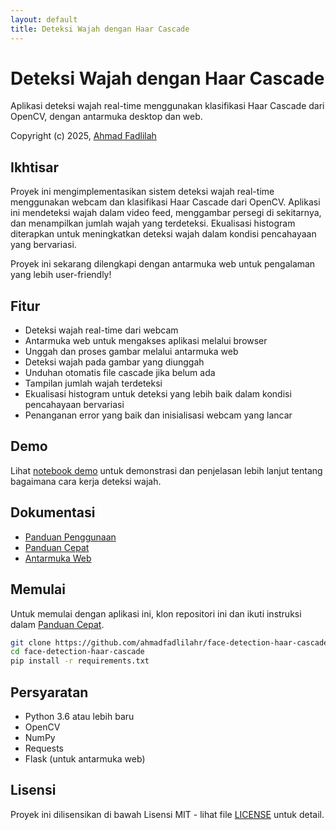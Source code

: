 ```yaml
---
layout: default
title: Deteksi Wajah dengan Haar Cascade
---
```


# Deteksi Wajah dengan Haar Cascade

Aplikasi deteksi wajah real-time menggunakan klasifikasi Haar Cascade dari OpenCV, dengan antarmuka desktop dan web.

Copyright (c) 2025, [Ahmad Fadlilah](https://github.com/ahmadfadlilah)

## Ikhtisar

Proyek ini mengimplementasikan sistem deteksi wajah real-time menggunakan webcam dan klasifikasi Haar Cascade dari OpenCV. Aplikasi ini mendeteksi wajah dalam video feed, menggambar persegi di sekitarnya, dan menampilkan jumlah wajah yang terdeteksi. Ekualisasi histogram diterapkan untuk meningkatkan deteksi wajah dalam kondisi pencahayaan yang bervariasi.

Proyek ini sekarang dilengkapi dengan antarmuka web untuk pengalaman yang lebih user-friendly!

## Fitur

- Deteksi wajah real-time dari webcam
- Antarmuka web untuk mengakses aplikasi melalui browser
- Unggah dan proses gambar melalui antarmuka web
- Deteksi wajah pada gambar yang diunggah
- Unduhan otomatis file cascade jika belum ada
- Tampilan jumlah wajah terdeteksi
- Ekualisasi histogram untuk deteksi yang lebih baik dalam kondisi pencahayaan bervariasi
- Penanganan error yang baik dan inisialisasi webcam yang lancar

## Demo

Lihat [notebook demo](notebooks/github_pages_demo.html) untuk demonstrasi dan penjelasan lebih lanjut tentang bagaimana cara kerja deteksi wajah.

## Dokumentasi

- [Panduan Penggunaan](docs/usage.html)
- [Panduan Cepat](docs/quickstart.html)
- [Antarmuka Web](docs/web_interface.html)

## Memulai

Untuk memulai dengan aplikasi ini, klon repositori ini dan ikuti instruksi dalam [Panduan Cepat](docs/quickstart.html).

```bash
git clone https://github.com/ahmadfadlilahr/face-detection-haar-cascade.git
cd face-detection-haar-cascade
pip install -r requirements.txt
```

## Persyaratan

- Python 3.6 atau lebih baru
- OpenCV
- NumPy
- Requests
- Flask (untuk antarmuka web)

## Lisensi

Proyek ini dilisensikan di bawah Lisensi MIT - lihat file [LICENSE](LICENSE) untuk detail.

